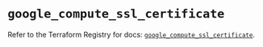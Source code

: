 # `google_compute_ssl_certificate`

Refer to the Terraform Registry for docs: [`google_compute_ssl_certificate`](https://registry.terraform.io/providers/hashicorp/google/6.49.2/docs/resources/compute_ssl_certificate).
